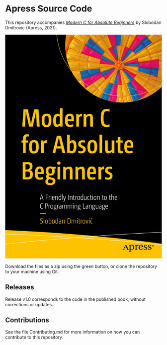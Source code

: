 # Apress Source Code

This repository accompanies [*Modern C for Absolute Beginners*](https://www.apress.com/9781484266427) by Slobodan Dmitrovic (Apress, 2021).

[comment]: #cover
![Cover image](9781484266427.jpg)

Download the files as a zip using the green button, or clone the repository to your machine using Git.

## Releases

Release v1.0 corresponds to the code in the published book, without corrections or updates.

## Contributions

See the file Contributing.md for more information on how you can contribute to this repository.
